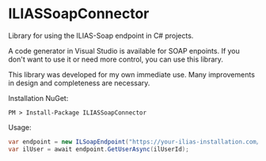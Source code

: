# ILIASSoapConnector

Library for using the ILIAS-Soap endpoint in C# projects.

A code generator in Visual Studio is available for SOAP enpoints. If you don't want to use it or need more control, you can use this library.

This library was developed for my own immediate use. Many improvements in design and completeness are necessary.

Installation NuGet:
```
PM > Install-Package ILIASSoapConnector
```

Usage:
```csharp
var endpoint = new ILSoapEndpoint("https://your-ilias-installation.com/webservice/soap/server.php","client-id", "soap-account-username", "password");
var ilUser = await endpoint.GetUserAsync(ilUserId);
```

